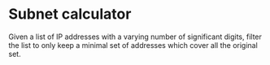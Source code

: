 # Subnet calculator
Given a list of IP addresses with a varying number of significant digits, filter the list to only keep a minimal set of addresses which cover all the original set.